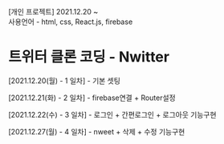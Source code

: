 <p>[개인 프로젝트] 2021.12.20 ~
</br>사용언어 - html, css, React.js, firebase </p>

<h1>트위터 클론 코딩 - Nwitter</h1>
<p>[2021.12.20(월) - 1 일차] - 기본 셋팅</p>
<p>[2021.12.21(화) - 2 일차] - firebase연결 + Router설정</p>
<p>[2021.12.22(수) - 3 일차] - 로그인 + 간편로그인 + 로그아웃 기능구현</p>
<p>[2021.12.27(월) - 4 일차] - nweet + 삭제 + 수정 기능구현 </p>
